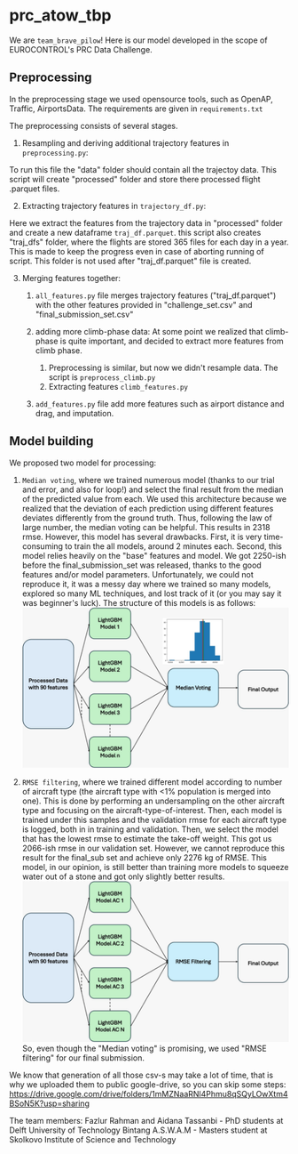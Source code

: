 # prc_atow_tbp
We are `team_brave_pilow`!
Here is our model developed in the scope of EUROCONTROL's PRC Data Challenge.

## Preprocessing

In the preprocessing stage we used opensource tools, such as OpenAP, Traffic, AirportsData.
The requirements are given in `requirements.txt`

The preprocessing consists of several stages.
1. Resampling and deriving additional trajectory features in `preprocessing.py`:

To run this file the "data" folder should contain all the trajectoy data. This script will create "processed" folder and store there processed flight .parquet files.

2. Extracting trajectory features in `trajectory_df.py`:

Here we extract the features from the trajectory data in "processed" folder and create a new dataframe `traj_df.parquet`. this script also creates "traj_dfs" folder, where the flights are stored 365 files for each day in a year. This is made to keep the progress even in case of aborting running of script. This folder is not used after "traj_df.parquet" file is created.

3. Merging features together:

    1. `all_features.py` file merges trajectory features ("traj_df.parquet") with the other features provided in "challenge_set.csv" and "final_submission_set.csv"

    2. adding more climb-phase data:
    At some point we realized that climb-phase is quite important, and decided to extract more features from climb phase.
        1. Preprocessing is similar, but now we didn't resample data. The script is `preprocess_climb.py`
        2. Extracting features `climb_features.py`
    
    3. `add_features.py` file add more features such as airport distance and drag, and imputation.

## Model building
We proposed two model for processing:
   
   1. `Median voting`, where we trained numerous model (thanks to our trial and error, and also for loop!) and select the final result from the median of the predicted value from each. We used this architecture because we realized that the deviation of each prediction using different features deviates differently from the ground truth. Thus, following the law of large number, the median voting can be helpful. This results in 2318 rmse. However, this model has several drawbacks. First, it is very time-consuming to train the all models, around 2 minutes each. Second, this model relies heavily on the "base" features and model. We got 2250-ish before the final_submission_set was released, thanks to the good features and/or model parameters. Unfortunately, we could not reproduce it, it was a messy day where we trained so many models, explored so many ML techniques, and lost track of it (or you may say it was beginner's luck). The structure of this models is as follows:
![Median voting](voting_model.jpeg) 
   
   2. `RMSE filtering`, where we trained different model according to number of aircraft type (the aircraft type with <1% population is merged into one). This is done by performing an undersampling on the other aircraft type and focusing on the aircraft-type-of-interest. Then, each model is trained under this samples and the validation rmse for each aircraft type is logged, both in in training and validation. Then, we select the model that has the lowest rmse to estimate the take-off weight. This got us 2066-ish rmse in our validation set. However, we cannot reproduce this result for the final_sub set and achieve only 2276 kg of RMSE. This model, in our opinion, is still better than training more models to squeeze water out of a stone and got only slightly better results.
![RMSE Filtering](RMSE_Filtering.jpeg) 
So, even though the "Median voting" is promising, we used "RMSE filtering" for our final submission.




We know that generation of all those csv-s may take a lot of time, that is why we uploaded them to public google-drive, so you can skip some steps:
https://drive.google.com/drive/folders/1mMZNaaRNl4Phmu8qSQyLOwXtm4BSoN5K?usp=sharing

The team members:
Fazlur Rahman and Aidana Tassanbi - PhD students at Delft University of Technology
Bintang A.S.W.A.M - Masters student at Skolkovo Institute of Science and Technology

